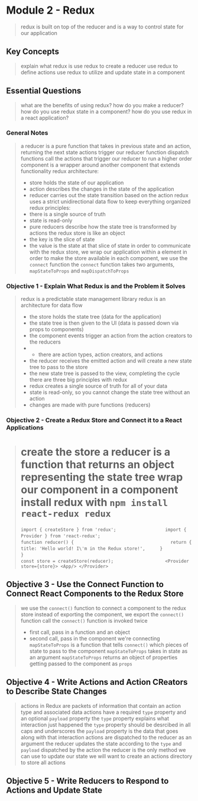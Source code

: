 # Module 2 - Redux
> redux is built on top of the reducer and is a way to control state for our application

## Key Concepts
> explain what redux is
> use redux to create a reducer
> use redux to define actions
> use redux to utilize and update state in a component

## Essential Questions
> what are the benefits of using redux?
> how do you make a reducer?
> how do you use redux state in a component?
> how do you use redux in a react application?

### General Notes
> a reducer is a pure function that takes in previous state and an action, returning the next state
> actions trigger our reducer function
> dispatch functions call the actions that trigger our reducer to run
> a higher order component is a wrapper around another component that extends functionality
> redux architecture: 
> - store holds the state of our application
> - action describes the changes in the state of the application
> - reducer carries out the state transition based on the action
> redux uses a strict unidirectional data flow to keep everything organized
> redux principles:
> - there is a single source of truth
> - state is read-only
> - pure reducers describe how the state tree is transformed by actions
> the redux store is like an object
> - the key is the slice of state
> - the value is the state at that slice of state
> in order to communicate with the redux store, we wrap our application within a <Provider> element
> in order to make the store available in each component, we use the `connect` function
> the `connect` function takes two arguments, `mapStateToProps` and `mapDispatchToProps`

### Objective 1 - Explain What Redux is and the Problem it Solves
> redux is a predictable state management library
> redux is an architecture for data flow
> - the store holds the state tree (data for the application)
> - the state tree is then given to the UI (data is passed down via props to components)
> - the component events trigger an action from the action creators to the reducers
> - - there are action types, action creators, and actions
> - the reducer receives the emitted action and will create a new state tree to pass to the store
> - the new state tree is passed to the view, completing the cycle
> there are three big principles with redux
> - redux creates a single source of truth for all of your data
> - state is read-only, so you cannot change the state tree without an action
> - changes are made with pure functions (reducers)

### Objective 2 - Create a Redux Store and Connect it to a React Applications
> create the store
> a reducer is a function that returns an object representing the state tree
> wrap our <App> component in a <Provider> component
> install redux with `npm install react-redux redux`
> ==========================================================
> ` import { createStore } from 'redux';                   `
> ` import { Provider } from 'react-redux';                `
> `                                                        `
> ` function reducer() {                                   `
> `   return {                                             `
> `     title: 'Hello world! I\'m in the Redux store!',    `
> `   }                                                    `
> ` }                                                      `
> `                                                        `
> ` const store = createStore(reducer);                    `
> ` <Provider store={store}> <App/> </Provider>            `

## Objective 3 - Use the Connect Function to Connect React Components to the Redux Store
> we use the `connect()` function to connect a component to the redux store
> instead of exporting the component, we export the `connect()` function call
> the `connect()` function is invoked twice
> - first call, pass in a function and an object
> - second call, pass in the component we're connecting
> `mapStateToProps` is a function that tells `connect()` which pieces of state to pass to the component
> `mapStateToProps` takes in state as an argument
> `mapStateToProps` returns an object of properties getting passed to the component as `props`

## Objective 4 - Write Actions and Action CReators to Describe State Changes
> actions in Redux are packets of information that contain an action type and associated data
> actions have a required `type` property and an optional `payload` property
> the `type` property explains what interaction just happened
> the `type` property should be desrcibed in all caps and underscores
> the `payload` property is the data that goes along with that interaction
> actions are dispatched to the reducer as an argument
> the reducer updates the state according to the `type` and `payload` dispatched by the action
> the reducer is the only method we can use to update our state
> we will want to create an actions directory to store all actions


## Objective 5 - Write Reducers to Respond to Actions and Update State
> 